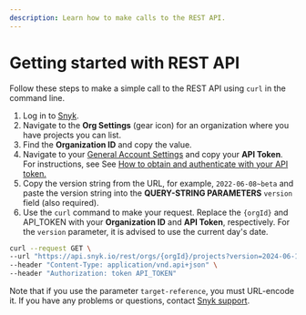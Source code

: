 ```yaml
---
description: Learn how to make calls to the REST API.
---
```


# Getting started with REST API

Follow these steps to make a simple call to the REST API using `curl` in the command line.

1. Log in to [Snyk](https://snyk.io/).
2. Navigate to the **Org Settings** (gear icon) for an organization where you have projects you can list.
3. Find the **Organization ID** and copy the value.
4. Navigate to your [General Account Settings](https://app.snyk.io/account/) and copy your **API Token**. For instructions, see See [How to obtain and authenticate with your API token.](../../getting-started/how-to-obtain-and-use-your-snyk-api-token.md)
5. Copy the version string from the URL, for example, `2022-06-08~beta` and paste the version string into the **QUERY-STRING PARAMETERS** `version` field (also required).
6. Use the `curl` command to make your request. Replace the `{orgId}` and API\_TOKEN with your **Organization ID** and **API Token**, respectively. For the `version` parameter, it is advised to use the current day's date.

```sh
curl --request GET \
--url "https://api.snyk.io/rest/orgs/{orgId}/projects?version=2024-06-10" \
--header "Content-Type: application/vnd.api+json" \
--header "Authorization: token API_TOKEN"
```

Note that if you use the parameter `target-reference`, you must URL-encode it. If you have any problems or questions, contact [Snyk support](https://support.snyk.io/hc/en-us/requests/new).
